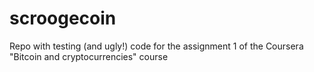 # scroogecoin
Repo with testing (and ugly!) code for the assignment 1 of the Coursera "Bitcoin and cryptocurrencies" course
